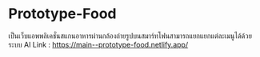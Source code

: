 # Prototype-Food
เป็นเว็บแอพพลิเคชั่นสแกนอาหารผ่านกล้องถ่ายรูปบนสมาร์ทโฟนสามารถแยกแยกแต่ละเมนูได้ด้วยระบบ AI
Link : https://main--prototype-food.netlify.app/
